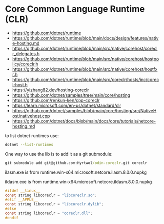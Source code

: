 # Core Common Language Runtime (CLR)

* <https://github.com/dotnet/runtime>
* <https://github.com/dotnet/runtime/blob/main/docs/design/features/native-hosting.md>
* <https://github.com/dotnet/runtime/blob/main/src/native/corehost/coreclr_delegates.h>
* <https://github.com/dotnet/runtime/blob/main/src/native/corehost/hostpolicy/coreclr.h>
* <https://github.com/dotnet/runtime/blob/main/src/native/corehost/hostfxr.h>
* <https://github.com/dotnet/runtime/blob/main/src/coreclr/hosts/inc/coreclrhost.h>
* <https://yizhang82.dev/hosting-coreclr>
* <https://github.com/dotnet/samples/tree/main/core/hosting>
* <https://github.com/renkun-ken/cpp-coreclr>
* <https://learn.microsoft.com/en-us/dotnet/standard/clr>
* <https://github.com/dotnet/samples/blob/main/core/hosting/src/NativeHost/nativehost.cpp>
* <https://github.com/dotnet/docs/blob/main/docs/core/tutorials/netcore-hosting.md>

to list dotnet runtimes use:

```sh
dotnet --list-runtimes
```

One way to use the lib is to add it as a git submodule:

```bat
git submodule add git@github.com:Hyrtwol/odin-coreclr.git coreclr
```

ilasm.exe is from runtime.win-x64.microsoft.netcore.ilasm.8.0.0.nupkg

ildasm.exe is from runtime.win-x64.microsoft.netcore.ildasm.8.0.0.nupkg

```c
#ifdef __linux__
const string libcoreclr = "libcoreclr.so";
#elif __APPLE__
const string libcoreclr = "libcoreclr.dylib";
#else
const string libcoreclr = "coreclr.dll";
#endif
```
